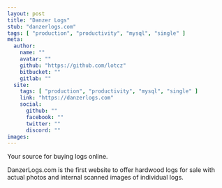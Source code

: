 ```yaml
---
layout: post
title: "Danzer Logs"
stub: "danzerlogs.com"
tags: [ "production", "productivity", "mysql", "single" ]
meta:
  author:
    name: ""
    avatar: ""
    github: "https://github.com/lotcz"
    bitbucket: ""
    gitlab: ""
  site:
    tags: [ "production", "productivity", "mysql", "single" ]
    link: "https://danzerlogs.com"
    social:
      github: ""
      facebook: ""
      twitter: ""
      discord: ""
images:
---
```

Your source for buying logs online.

<!--more-->
DanzerLogs.com is the first website to offer hardwood logs for sale with actual photos and internal scanned images of individual logs.
